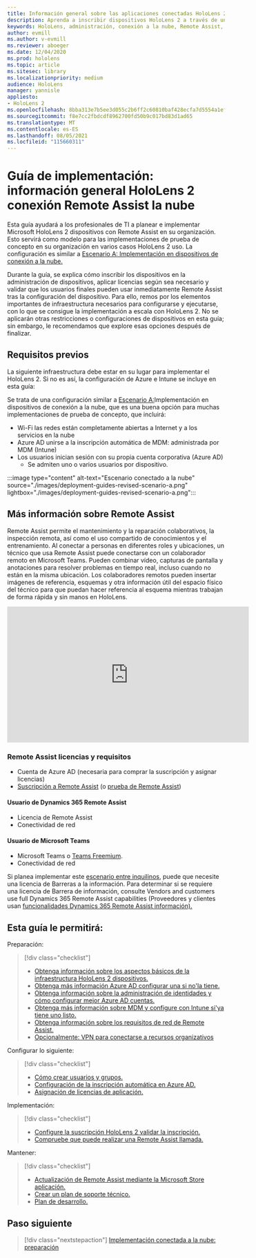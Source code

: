 ```yaml
---
title: Información general sobre las aplicaciones conectadas HoloLens 2 la nube con Remote Assist
description: Aprenda a inscribir dispositivos HoloLens 2 a través de una red conectada a la nube mediante Dynamics 365 Remote Assist.
keywords: HoloLens, administración, conexión a la nube, Remote Assist, AAD, Azure AD, MDM, Mobile Administración de dispositivos
author: evmill
ms.author: v-evmill
ms.reviewer: aboeger
ms.date: 12/04/2020
ms.prod: hololens
ms.topic: article
ms.sitesec: library
ms.localizationpriority: medium
audience: HoloLens
manager: yannisle
appliesto:
- HoloLens 2
ms.openlocfilehash: 8bba313e7b5ee3d055c2b6ff2c60810baf428ecfa7d5554a1efb4e0aa9e1e98b
ms.sourcegitcommit: f8e7cc2fbdcdf8962700fd50b9c017bd83d1ad65
ms.translationtype: MT
ms.contentlocale: es-ES
ms.lasthandoff: 08/05/2021
ms.locfileid: "115660311"
---
```

# <a name="deployment-guide--cloud-connected-hololens-2-with-remote-assist--overview"></a>Guía de implementación: información general HoloLens 2 conexión Remote Assist la nube

Esta guía ayudará a los profesionales de TI a planear e implementar Microsoft HoloLens 2 dispositivos con Remote Assist en su organización. Esto servirá como modelo para las implementaciones de prueba de concepto en su organización en varios casos HoloLens 2 uso. La configuración es similar a [Escenario A: Implementación en dispositivos de conexión a la nube.](common-scenarios.md#scenario-a) 

Durante la guía, se explica cómo inscribir los dispositivos en la administración de dispositivos, aplicar licencias según sea necesario y validar que los usuarios finales pueden usar inmediatamente Remote Assist tras la configuración del dispositivo. Para ello, remos por los elementos importantes de infraestructura necesarios para configurarse y ejecutarse, con lo que se consigue la implementación a escala con HoloLens 2. No se aplicarán otras restricciones o configuraciones de dispositivos en esta guía; sin embargo, le recomendamos que explore esas opciones después de finalizar.

## <a name="prerequisites"></a>Requisitos previos

La siguiente infraestructura debe estar en su lugar para implementar el HoloLens 2. Si no es así, la configuración de Azure e Intune se incluye en esta guía:

Se trata de una configuración similar a [Escenario A:](/hololens/common-scenarios#scenario-a)Implementación en dispositivos de conexión a la nube, que es una buena opción para muchas implementaciones de prueba de concepto, que incluirá:

- Wi-Fi las redes están completamente abiertas a Internet y a los servicios en la nube
- Azure AD unirse a la inscripción automática de MDM: administrada por MDM (Intune)
- Los usuarios inician sesión con su propia cuenta corporativa (Azure AD)
    - Se admiten uno o varios usuarios por dispositivo.

:::image type="content" alt-text="Escenario conectado a la nube" source="./images/deployment-guides-revised-scenario-a.png" lightbox="./images/deployment-guides-revised-scenario-a.png":::


## <a name="learn-about-remote-assist"></a>Más información sobre Remote Assist

Remote Assist permite el mantenimiento y la reparación colaborativos, la inspección remota, así como el uso compartido de conocimientos y el entrenamiento. Al conectar a personas en diferentes roles y ubicaciones, un técnico que usa Remote Assist puede conectarse con un colaborador remoto en Microsoft Teams. Pueden combinar vídeo, capturas de pantalla y anotaciones para resolver problemas en tiempo real, incluso cuando no están en la misma ubicación. Los colaboradores remotos pueden insertar imágenes de referencia, esquemas y otra información útil del espacio físico del técnico para que puedan hacer referencia al esquema mientras trabajan de forma rápida y sin manos en HoloLens.

<iframe width="560" height="315" src="https://www.youtube.com/embed/d3YT8j0yYl0" frameborder="0" allow="accelerometer; autoplay; clipboard-write; encrypted-media; gyroscope; picture-in-picture" allowfullscreen></iframe>

### <a name="remote-assist-licensing-and-requirements"></a>Remote Assist licencias y requisitos

- Cuenta de Azure AD (necesaria para comprar la suscripción y asignar licencias)
- [Suscripción a Remote Assist](/dynamics365/mixed-reality/remote-assist/buy-and-deploy-remote-assist) (o [prueba de Remote Assist](/dynamics365/mixed-reality/remote-assist/try-remote-assist))
    
#### <a name="dynamics-365-remote-assist-user"></a>Usuario de Dynamics 365 Remote Assist

- Licencia de Remote Assist
- Conectividad de red

#### <a name="microsoft-teams-user"></a>Usuario de Microsoft Teams

- Microsoft Teams o [Teams Freemium](https://products.office.com/microsoft-teams/free).
- Conectividad de red

Si planea implementar este [escenario entre inquilinos](/dynamics365/mixed-reality/remote-assist/cross-tenant-overview#scenario-2-leasing-services-to-other-tenants), puede que necesite una licencia de Barreras a la información. Para determinar si se requiere una licencia de Barrera de información, consulte Vendors and customers use full Dynamics 365 Remote Assist capabilities (Proveedores y clientes usan [funcionalidades Dynamics 365 Remote Assist información).](/dynamics365/mixed-reality/remote-assist/cross-tenant-licensing-implementation)

## <a name="in-this-guide-you-will"></a>Esta guía le permitirá:

Preparación:

> [!div class="checklist"]
> - [Obtenga información sobre los aspectos básicos de la infraestructura HoloLens 2 dispositivos.](hololens2-cloud-connected-prepare.md#infrastructure-essentials)
> - [Obtenga más información Azure AD configurar una si no&#39;la tiene.](hololens2-cloud-connected-prepare.md#azure-active-directory)
> - [Obtenga información sobre la administración de identidades y cómo configurar mejor Azure AD cuentas.](hololens2-cloud-connected-prepare.md#identity-management)
> - [Obtenga más información sobre MDM y configure con Intune si&#39;ya tiene uno listo.](hololens2-cloud-connected-prepare.md#mobile-device-management)
> - [Obtenga información sobre los requisitos de red de Remote Assist.](hololens2-cloud-connected-prepare.md#network)
> - [Opcionalmente: VPN para conectarse a recursos organizativos](hololens2-cloud-connected-prepare.md#optional-connect-your-hololens-to-vpn)

Configurar lo siguiente:

> [!div class="checklist"]
> - [Cómo crear usuarios y grupos.](hololens2-cloud-connected-configure.md#azure-users-and-groups)
> - [Configuración de la inscripción automática en Azure AD.](hololens2-cloud-connected-configure.md#auto-enrollment-on-hololens-2)
> - [Asignación de licencias de aplicación.](hololens2-cloud-connected-configure.md#application-licenses)

Implementación:

> [!div class="checklist"]
> - [Configure la suscripción HoloLens 2 validar la inscripción.](hololens2-cloud-connected-deploy.md#enrollment-validation)
> - [Compruebe que puede realizar una Remote Assist llamada.](hololens2-cloud-connected-deploy.md#remote-assist-call-validation)

Mantener:

> [!div class="checklist"]
> - [Actualización de Remote Assist mediante la Microsoft Store aplicación.](hololens2-cloud-connected-maintain.md#updates)
> - [Crear un plan de soporte técnico.](hololens2-cloud-connected-maintain.md#support-plan)
> - [Plan de desarrollo.](hololens2-cloud-connected-maintain.md#development-plan)

## <a name="next-step"></a>Paso siguiente

> [!div class="nextstepaction"]
> [Implementación conectada a la nube: preparación](hololens2-cloud-connected-prepare.md)


